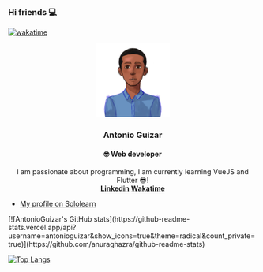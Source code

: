 ### Hi friends 💻

[![wakatime](https://wakatime.com/badge/user/fa87ad1d-652d-4da1-a193-a29cdaad4e1a.svg)](https://wakatime.com/@fa87ad1d-652d-4da1-a193-a29cdaad4e1a)
<!--
**AntonioGuizar/antonioguizar** is a ✨ _special_ ✨ repository because its `README.md` (this file) appears on your GitHub profile.

Here are some ideas to get you started:

- 🔭 I’m currently working on ...
- 🌱 I’m currently learning ...
- 👯 I’m looking to collaborate on ...
- 🤔 I’m looking for help with ...
- 💬 Ask me about ...
- 📫 How to reach me: ...
- 😄 Pronouns: ...
- ⚡ Fun fact: ...
-->
<div align="center">
  <a href="https://github.com/AntonioGuizar">
    <img src="images/antonioguizar.png" alt="Antonio Guizar Web Developer" width="150" height="150">
  </a>

  <h3 align="center">Antonio Guizar</h3>
  <h4 align="center">🤓 Web developer</h4>

  <p align="center">
    I am passionate about programming, I am currently learning VueJS and Flutter 😎!
    <br />
    <a href="https://www.linkedin.com/in/antonio-guizar"><strong>Linkedin</strong></a>
    <a href="https://wakatime.com/@AntonioGuizar"><strong>Wakatime</strong></a>
  </p>
</div>
<div>
  <ul>
    <li><a href="https://www.sololearn.com/profile/2574905">My profile on Sololearn</a></li>
  </ul>
</div>
<div>
  [![AntonioGuizar's GitHub stats](https://github-readme-stats.vercel.app/api?username=antonioguizar&show_icons=true&theme=radical&count_private=true)](https://github.com/anuraghazra/github-readme-stats) 

  [![Top Langs](https://github-readme-stats.vercel.app/api/top-langs/?username=antonioguizar&layout=compact)](https://github.com/anuraghazra/github-readme-stats)
</div>
